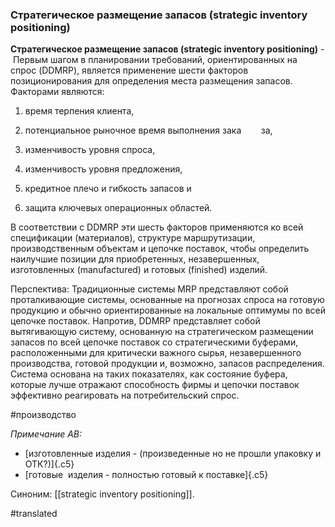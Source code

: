 ### Стратегическое размещение запасов (strategic inventory positioning)

**Стратегическое размещение запасов (strategic inventory positioning)** -  Первым шагом в планировании требований, ориентированных на спрос (DDMRP), является применение шести факторов позиционирования для определения места размещения запасов. Факторами являются:

1. время терпения клиента,

2. потенциальное рыночное время выполнения зака        за,

3. изменчивость уровня спроса,

4. изменчивость уровня предложения,

5. кредитное плечо и гибкость запасов и

6. защита ключевых операционных областей.

В соответствии с DDMRP эти шесть факторов применяются ко всей спецификации (материалов), структуре маршрутизации, производственным объектам и цепочке поставок, чтобы определить наилучшие позиции для приобретенных, незавершенных, изготовленных (manufactured) и готовых (finished) изделий.

Перспектива: Традиционные системы MRP представляют собой проталкивающие системы, основанные на прогнозах спроса на готовую продукцию и обычно ориентированные на локальные оптимумы по всей цепочке поставок. Напротив, DDMRP представляет собой вытягивающую систему, основанную на стратегическом размещении запасов по всей цепочке поставок со стратегическими буферами, расположенными для критически важного сырья, незавершенного производства, готовой продукции и, возможно, запасов распределения. Система основана на таких показателях, как состояние буфера, которые лучше отражают способность фирмы и цепочки поставок эффективно реагировать на потребительский спрос.

#производство

*Примечание АВ:*

-   [изготовленные изделия - (произведенные но не прошли упаковку и ОТК?)]{.c5}
-   [готовые  изделия - полностью готовый к поставке]{.c5}

Синоним: [[strategic inventory positioning]].

#translated
